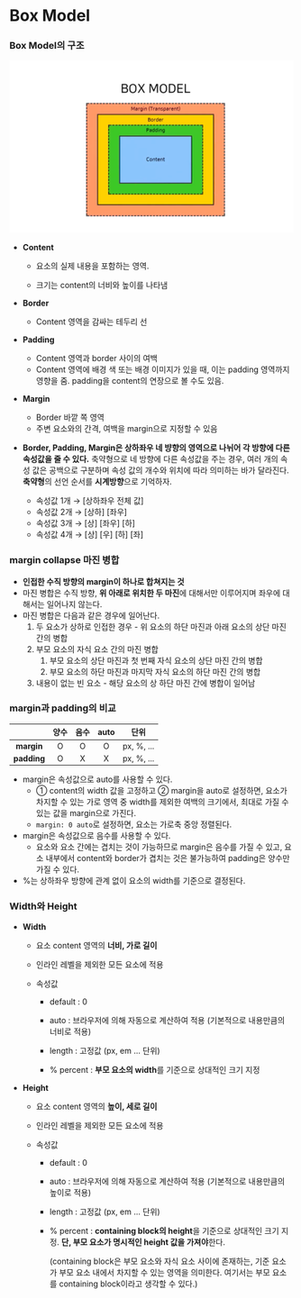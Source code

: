 # Box Model



### Box Model의 구조

![](..\images\boxmodel.png)

+ **Content**

  - 요소의 실제 내용을 포함하는 영역.

  - 크기는 content의 너비와 높이를 나타냄

+ **Border**
  - Content 영역을 감싸는 테두리 선
+ **Padding**
  - Content 영역과 border 사이의 여백
  - Content 영역에 배경 색 또는 배경 이미지가 있을 때, 이는 padding 영역까지 영향을 줌. padding을 content의 연장으로 볼 수도 있음.
+ **Margin**
  + Border 바깥 쪽 영역
  + 주변 요소와의 간격, 여백을 margin으로 지정할 수 있음



+ **Border, Padding, Margin은 상하좌우 네 뱡향의 영역으로 나뉘어 각 방향에 다른 속성값을 줄 수 있다.** 축약형으로 네 방향에 다른 속성값을 주는 경우, 여러 개의 속성 값은 공백으로 구분하며 속성 값의 개수와 위치에 따라 의미하는 바가 달라진다. **축약형**의 선언 순서를 **시계방향**으로 기억하자.
  + 속성값 1개 → [상하좌우 전체 값]
  + 속성값 2개 → [상하] [좌우]
  + 속성값 3개 → [상] [좌우] [하]
  + 속성값 4개 → [상] [우] [하] [좌]



### margin collapse 마진 병합

+ **인접한 수직 방향의 margin이 하나로 합쳐지는 것**
+ 마진 병합은 수직 방향, **위 아래로 위치한 두 마진**에 대해서만 이루어지며 좌우에 대해서는 일어나지 않는다.
+ 마진 병합은 다음과 같은 경우에 일어난다.
  1. 두 요소가 상하로 인접한 경우 - 위 요소의 하단 마진과 아래 요소의 상단 마진 간의 병합
  2. 부모 요소의 자식 요소 간의 마진 병합
     1. 부모 요소의 상단 마진과 첫 번째 자식 요소의 상단 마진 간의 병합
     2. 부모 요소의 하단 마진과 마지막 자식 요소의 하단 마진 간의 병합
  3. 내용이 없는 빈 요소 - 해당 요소의 상 하단 마진 간에 병합이 일어남



### margin과 padding의 비교

|             | 양수 | 음수 | auto |    단위    |
| :---------: | :--: | :--: | :--: | :--------: |
| **margin**  |  O   |  O   |  O   | px, %, ... |
| **padding** |  O   |  X   |  X   | px, %, ... |

+ margin은 속성값으로 auto를 사용할 수 있다.
  + ① content의 width 값을 고정하고 ② margin을 auto로 설정하면, 요소가 차지할 수 있는 가로 영역 중 width를 제외한 여백의 크기에서, 최대로 가질 수 있는 값을 margin으로 가진다.
  + `margin: 0 auto`로 설정하면, 요소는 가로축 중앙 정렬된다.
+ margin은 속성값으로 음수를 사용할 수 있다.
  + 요소와 요소 간에는 겹치는 것이 가능하므로 margin은 음수를 가질 수 있고, 요소 내부에서 content와 border가 겹치는 것은 불가능하여 padding은 양수만 가질 수 있다.
+ %는 상하좌우 방향에 관계 없이 요소의 width를 기준으로 결정된다.



### Width와 Height

+ **Width**

  + 요소 content 영역의 **너비, 가로 길이**

  + 인라인 레벨을 제외한 모든 요소에 적용

  + 속성값

    + default : 0

    + auto : 브라우저에 의해 자동으로 계산하여 적용 (기본적으로 내용만큼의 너비로 적용)

    + length : 고정값 (px, em ... 단위)

    + % percent : **부모 요소의 width**를 기준으로 상대적인 크기 지정

      

+ **Height**

  + 요소 content 영역의 **높이, 세로 길이**

  + 인라인 레벨을 제외한 모든 요소에 적용

  + 속성값

    + default : 0

    + auto : 브라우저에 의해 자동으로 계산하여 적용 (기본적으로 내용만큼의 높이로 적용)

    + length : 고정값 (px, em ... 단위)

    + % percent : **containing block의 height**을 기준으로 상대적인 크기 지정. **단, 부모 요소가 명시적인 height 값을 가져야**한다. 

      (containing block은 부모 요소와 자식 요소 사이에 존재하는, 기준 요소가 부모 요소 내에서 차지할 수 있는 영역을 의미한다. 여기서는 부모 요소를 containing block이라고 생각할 수 있다.)

